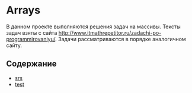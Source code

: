 # Arrays
В данном проекте выполняются решения задач на массивы. Тексты задач взяты с сайта http://www.itmathrepetitor.ru/zadachi-po-programmirovaniyu/. Задачи рассматриваются в порядке аналогичном сайту. 
## Содержание

- [srs](#srs)
- [test](#test)
